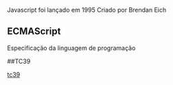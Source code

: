 Javascript foi lançado em 1995
Criado por Brendan Eich


## ECMAScript
Especificação da linguagem de programação

##TC39

[tc39]()